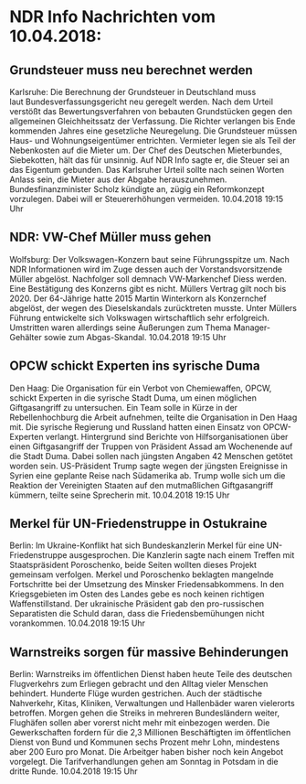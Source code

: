 # NDR Info Nachrichten vom 10.04.2018:


## Grundsteuer muss neu berechnet werden
Karlsruhe: Die Berechnung der Grundsteuer in Deutschland muss laut Bundesverfassungsgericht neu geregelt werden. Nach dem Urteil verstößt das Bewertungsverfahren von bebauten Grundstücken gegen den allgemeinen Gleichheitssatz der Verfassung. Die Richter verlangen bis Ende kommenden Jahres eine gesetzliche Neuregelung. Die Grundsteuer müssen Haus- und Wohnungseigentümer entrichten. Vermieter legen sie als Teil der Nebenkosten auf die Mieter um. Der Chef des Deutschen Mieterbundes, Siebekotten, hält das für unsinnig. Auf NDR Info sagte er, die Steuer sei an das Eigentum gebunden. Das Karlsruher Urteil sollte nach seinen Worten Anlass sein, die Mieter aus der Abgabe herauszunehmen. Bundesfinanzminister Scholz kündigte an, zügig ein Reformkonzept vorzulegen. Dabei will er Steuererhöhungen vermeiden. 10.04.2018 19:15 Uhr 

## NDR: VW-Chef Müller muss gehen
Wolfsburg: Der Volkswagen-Konzern baut seine Führungsspitze um. Nach NDR Informationen wird im Zuge dessen auch der Vorstandsvorsitzende Müller abgelöst. Nachfolger soll demnach VW-Markenchef Diess werden. Eine Bestätigung des Konzerns gibt es nicht. Müllers Vertrag gilt noch bis 2020. Der 64-Jährige hatte 2015 Martin Winterkorn als Konzernchef abgelöst, der wegen des Dieselskandals zurücktreten musste. Unter Müllers Führung entwickelte sich Volkswagen wirtschaftlich sehr erfolgreich. Umstritten waren allerdings seine Äußerungen zum Thema Manager-Gehälter sowie zum Abgas-Skandal. 10.04.2018 19:15 Uhr 

## OPCW schickt Experten ins syrische Duma
Den Haag: Die Organisation für ein Verbot von Chemiewaffen, OPCW, schickt Experten in die syrische Stadt Duma, um einen möglichen Giftgasangriff zu untersuchen. Ein Team solle in Kürze in der Rebellenhochburg die Arbeit aufnehmen, teilte die Organisation in Den Haag mit. Die syrische Regierung und Russland hatten einen Einsatz von OPCW-Experten verlangt. Hintergrund sind Berichte von Hilfsorganisationen über einen Giftgasangriff der Truppen von Präsident Assad am Wochenende auf die Stadt Duma. Dabei sollen nach jüngsten Angaben 42 Menschen getötet worden sein. US-Präsident Trump sagte wegen der jüngsten Ereignisse in Syrien eine geplante Reise nach Südamerika ab. Trump wolle sich um die Reaktion der Vereinigten Staaten auf den mutmaßlichen Giftgasangriff kümmern, teilte seine Sprecherin mit. 10.04.2018 19:15 Uhr 

## Merkel für UN-Friedenstruppe in Ostukraine
Berlin: Im Ukraine-Konflikt hat sich Bundeskanzlerin Merkel für eine UN-Friedenstruppe ausgesprochen. Die Kanzlerin sagte nach einem Treffen mit Staatspräsident Poroschenko, beide Seiten wollten dieses Projekt gemeinsam verfolgen. Merkel und Poroschenko beklagten mangelnde Fortschritte bei der Umsetzung des Minsker Friedensabkommens. In den Kriegsgebieten im Osten des Landes gebe es noch keinen richtigen Waffenstillstand. Der ukrainische Präsident gab den pro-russischen Separatisten die Schuld daran, dass die Friedensbemühungen nicht vorankommen. 10.04.2018 19:15 Uhr 

## Warnstreiks sorgen für massive Behinderungen
Berlin: 	Warnstreiks im öffentlichen Dienst haben heute Teile des deutschen Flugverkehrs zum Erliegen gebracht und den Alltag vieler Menschen behindert. Hunderte Flüge wurden gestrichen. Auch der städtische Nahverkehr, Kitas, Kliniken, Verwaltungen und Hallenbäder waren vielerorts betroffen. Morgen gehen die Streiks in mehreren Bundesländern weiter, Flughäfen sollen aber vorerst nicht mehr mit einbezogen werden. Die Gewerkschaften fordern für die 2,3 Millionen Beschäftigten im öffentlichen Dienst von Bund und Kommunen sechs Prozent mehr Lohn, mindestens aber 200 Euro pro Monat. Die Arbeitger haben bisher noch kein Angebot vorgelegt. Die Tarifverhandlungen gehen am Sonntag in Potsdam in die dritte Runde. 10.04.2018 19:15 Uhr 
